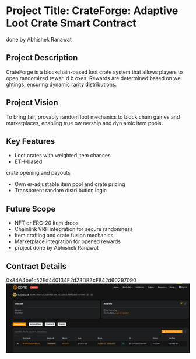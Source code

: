 # Project Title: CrateForge: Adaptive Loot Crate Smart Contract
done by Abhishek Ranawat 
## Project Description

CrateForge is a blockchain-based loot crate system that allows players to open randomized rewar. d b oxes. Rewards are determined based on wei ghtings, ensuring dynamic rarity distributions.

## Project Vision

To bring fair, provably random loot mechanics to  block chain games and marketplaces, enabling true ow nership and dyn amic   item   pools.

## Key Features

- Loot  crates with weighted  item chances
- ETH-based
 
 crate opening and payouts
- Own er-adjustable item pool and crate pricing
- Transparent random distri bution logic
 
## Future Scope 

- NFT or ERC-20 item drops
- Chainlink VRF integration for secure randomness
- Item crafting and crate fusion mechanics
- Marketplace integration for opened rewards
- project done by Abhishek Ranawat 

## Contract Details
0x84A4be1c52Ed440134F2d23DB3cF842d60297090
![alt text](image.png)
